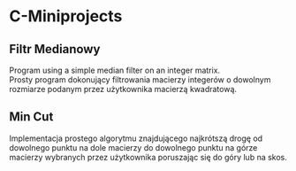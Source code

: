 # C-Miniprojects
## Filtr Medianowy<br />
Program using a simple median filter on an integer matrix.<br />
Prosty program dokonujący filtrowania macierzy integerów o dowolnym rozmiarze podanym przez użytkownika macierzą kwadratową.

## Min Cut
Implementacja prostego algorytmu znajdującego najkrótszą drogę od dowolnego punktu na dole macierzy do dowolnego punktu na górze macierzy wybranych przez użytkownika poruszając się do góry lub na skos.
